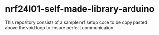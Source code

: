# nrf24l01-self-made-library-arduino
This repository consists of a sample nrf setup code to be copy pasted above the void loop to ensure perfect communication
